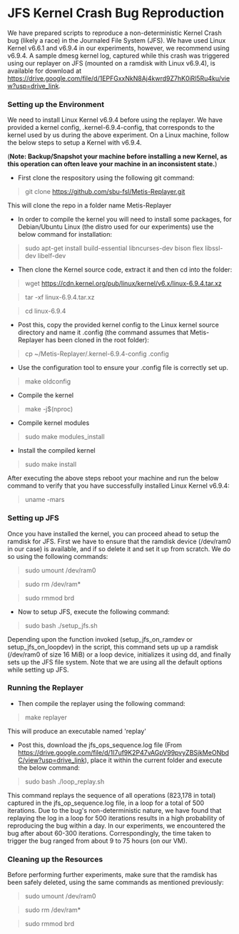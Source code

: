 # JFS Kernel Crash Bug Reproduction

We have prepared scripts to reproduce a non-deterministic Kernel Crash bug (likely a race) in the Journaled File System (JFS). We have used Linux Kernel v6.6.1 and v6.9.4 in our experiments, however, we recommend using v6.9.4. A sample dmesg kernel log, captured while this crash was triggered using our replayer on JFS (mounted on a ramdisk with Linux v6.9.4), is available for download at https://drive.google.com/file/d/1EPFGxxNkN8Aj4kwrd9Z7hK0iRl5Ru4ku/view?usp=drive_link.

### Setting up the Environment
We need to install Linux Kernel v6.9.4 before using the replayer. We have provided a kernel config, .kernel-6.9.4-config, that corresponds to the kernel used by us during the above experiment. On a Linux machine, follow the below steps to setup a Kernel with v6.9.4.

(**Note: Backup/Snapshot your machine before installing a new Kernel, as this operation can often leave your machine in an inconsistent state.**)

* First clone the respository using the following git command:
> git clone https://github.com/sbu-fsl/Metis-Replayer.git

This will clone the repo in a folder name Metis-Replayer

* In order to compile the kernel you will need to install some packages, for Debian/Ubuntu Linux (the distro used for our experiments) use the below command for installation:
> sudo apt-get install build-essential libncurses-dev bison flex libssl-dev libelf-dev

* Then clone the Kernel source code, extract it and then cd into the folder:
> wget https://cdn.kernel.org/pub/linux/kernel/v6.x/linux-6.9.4.tar.xz

> tar -xf linux-6.9.4.tar.xz

> cd linux-6.9.4

* Post this, copy the provided kernel config to the Linux kernel source directory and name it .config (the command assumes that Metis-Replayer has been cloned in the root folder):
> cp ~/Metis-Replayer/.kernel-6.9.4-config .config

* Use the configuration tool to ensure your .config file is correctly set up.
> make oldconfig

* Compile the kernel
> make -j$(nproc)

* Compile kernel modules
> sudo make modules_install

* Install the compiled kernel
> sudo make install

After executing the above steps reboot your machine and run the below command to verify that you have successfully installed Linux Kernel v6.9.4:
> uname -mars

### Setting up JFS
Once you have installed the kernel, you can proceed ahead to setup the ramdisk for JFS. First we have to ensure that the ramdisk device (/dev/ram0 in our case) is available, and if so delete it and set it up from scratch. We do so using the following commands:
> sudo umount /dev/ram0

> sudo rm /dev/ram*

> sudo rmmod brd

* Now to setup JFS, execute the following command:

> sudo bash ./setup_jfs.sh

Depending upon the function invoked (setup_jfs_on_ramdev or setup_jfs_on_loopdev) in the script, this command sets up up a ramdisk (/dev/ram0 of size 16 MiB) or a loop device, initializes it using dd, and finally sets up the JFS file system.  Note that we are using all the default options while setting up JFS.

### Running the Replayer
* Then compile the replayer using the following command:

> make replayer

This will produce an executable named 'replay'

* Post this, download the jfs_ops_sequence.log file (From https://drive.google.com/file/d/1I7uf9K2P47vAGpV99pvyZBSjkMeONbdC/view?usp=drive_link), place it within the current folder and execute the below command:

> sudo bash ./loop_replay.sh

This command replays the sequence of all operations (823,178 in total) captured in the jfs_op_sequence.log file, in a loop for a total of 500 iterations.  Due to the bug's non-deterministic nature, we have found that replaying the log in a loop for 500 iterations results in a high probability of reproducing the bug within a day. In our experiments, we encountered the bug after about 60-300 iterations. Correspondingly, the time taken to trigger the bug ranged from about 9 to 75 hours (on our VM).

### Cleaning up the Resources
Before performing further experiments, make sure that the ramdisk has been safely deleted, using the same commands as mentioned previously:

> sudo umount /dev/ram0

> sudo rm /dev/ram*

> sudo rmmod brd
